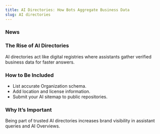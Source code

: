 ```yaml
---
title: AI Directories: How Bots Aggregate Business Data
slug: AI directories
---
```


### News
### The Rise of AI Directories
AI directories act like digital registries where assistants gather verified business data for faster answers.

### How to Be Included
- List accurate Organization schema.
- Add location and license information.
- Submit your AI sitemap to public repositories.

### Why It’s Important
Being part of trusted AI directories increases brand visibility in assistant queries and AI Overviews.
